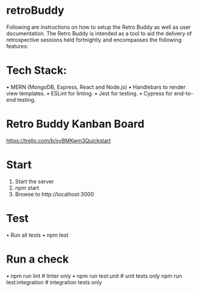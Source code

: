 # retroBuddy

Following are instructions on how to setup the Retro Buddy as well as user documentation.
The Retro Buddy is intended as a tool to aid the delivery of retrospective sessions held fortnightly and encompasses the following features:

# Tech Stack:
•	MERN (MongoDB, Express, React and Node.js)
•	Handlebars to render view templates.
•	ESLint for linting.
•	Jest for testing.
•	Cypress for end-to-end testing.

# Retro Buddy Kanban Board
https://trello.com/b/syBMKwm3Quickstart

# Start
1.	Start the server
2.	npm start
3.	Browse to http://localhost:3000

# Test
•	Run all tests
•	npm test

# Run a check
•	npm run lint              # linter only
•	npm run test:unit         # unit tests only
npm run test:integration  # integration tests only

